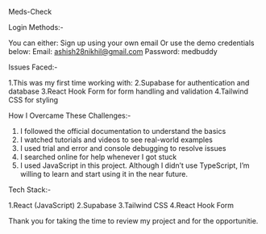Meds-Check

Login Methods:-

  You can either: Sign up using your own email
  Or use the demo credentials below:
  Email: ashish28nikhil@gmail.com
  Password: medbuddy

Issues Faced:-

  1.This was my first time working with:
  2.Supabase for authentication and database
  3.React Hook Form for form handling and validation
  4.Tailwind CSS for styling

How I Overcame These Challenges:-

  1. I followed the official documentation to understand the basics
  2. I watched tutorials and videos to see real-world examples
  3. I used trial and error and console debugging to resolve issues
  4. I searched online for help whenever I got stuck
  5. I used JavaScript in this project. Although I didn’t use TypeScript, I’m willing to learn and start using it in the near future.

Tech Stack:-

  1.React (JavaScript)
  2.Supabase
  3.Tailwind CSS
  4.React Hook Form
  
Thank you for taking the time to review my project and for the opportunitie.
